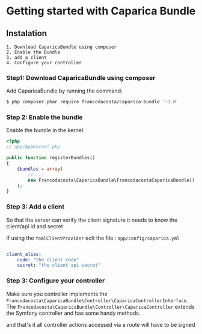 # Getting started with Caparica Bundle

## Instalation


    1. Download CaparicaBundle using composer
    2. Enable the Bundle
    3. add a client
    4. Configure your controller

### Step1: Download CaparicaBundle using composer

Add CaparicaBundle by running the command:

``` bash
$ php composer.phar require francodacosta/caparica-bundle '~1.0'
```

### Step 2: Enable the bundle

Enable the bundle in the kernel:

``` php
<?php
// app/AppKernel.php

public function registerBundles()
{
    $bundles = array(
        // ...
        new Francodacosta\CaparicaBundle\FrancodacostaCaparicaBundle(),
    );
}
```

### Step 3: Add a client

So that the server can verify the client signature it needs to know the client/api id and secret

If using the ```YamlClientProvider``` edit the file : ```app/config/caparica.yml```

```yaml

client_alias:
    code: "the client code"
    secret: "the client api secret"

```

### Step 3: Configure your controller

Make sure you controller implements the ```Francodacosta\CaparicaBundle\Controller\CaparicaControllerInterface```.
The  ```Francodacosta\CaparicaBundle\Controller\CaparicaController``` extends the Symfony controller and has some handy methods.

and that's it all controller actions accessed via a route will have to be signed
